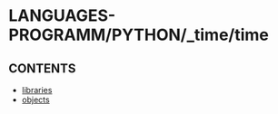 # LANGUAGES-PROGRAMM/PYTHON/_time/time

## CONTENTS  
*	[libraries](libraries.md)  
*	[objects](objects.md)  






















